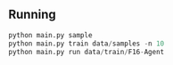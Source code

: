 ## Running

```python
python main.py sample
python main.py train data/samples -n 10
python main.py run data/train/F16-Agent
```
